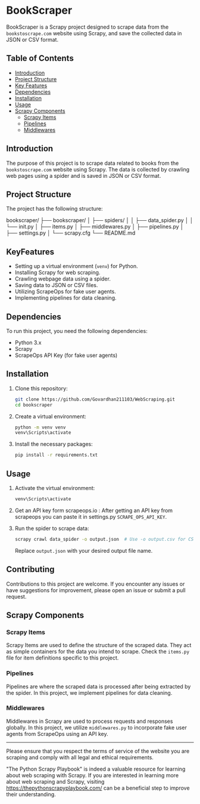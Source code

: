 # BookScraper

BookScraper is a Scrapy project designed to scrape data from the `bookstoscrape.com` website using Scrapy, and save the collected data in JSON or CSV format.

## Table of Contents

- [Introduction](#introduction)
- [Project Structure](#project-structure)
- [Key Features](#KeyFeatures)
- [Dependencies](#Dependencies)
- [Installation](#Installation)
- [Usage](#usage)
- [Scrapy Components](#scrapy-components)
  - [Scrapy Items](#scrapy-items)
  - [Pipelines](#pipelines)
  - [Middlewares](#middlewares)
## Introduction

The purpose of this project is to scrape data related to books from the `bookstoscrape.com` website using Scrapy. The data is collected by crawling web pages using a spider and is saved in JSON or CSV format.

## Project Structure

The project has the following structure:

bookscraper/
├── bookscraper/
│ ├── spiders/
│ │ ├── data_spider.py
│ │ └── init.py
│ ├── items.py
│ ├── middlewares.py
│ ├── pipelines.py
│ ├── settings.py
│ └── scrapy.cfg
└── README.md


## KeyFeatures

- Setting up a virtual environment (`venv`) for Python.
- Installing Scrapy for web scraping.
- Crawling webpage data using a spider.
- Saving data to JSON or CSV files.
- Utilizing ScrapeOps for fake user agents.
- Implementing pipelines for data cleaning.

## Dependencies

To run this project, you need the following dependencies:

- Python 3.x
- Scrapy
- ScrapeOps API Key (for fake user agents)

## Installation

1. Clone this repository:

    ```bash
    git clone https://github.com/Govardhan211103/WebScraping.git
    cd bookscraper
    ```

2. Create a virtual environment:

    ```bash
    python -m venv venv
    venv\Scripts\activate
    ```

3. Install the necessary packages:

    ```bash
    pip install -r requirements.txt
    ```

## Usage

1. Activate the virtual environment:

    ```bash
    venv\Scripts\activate
    ```
2. Get an API key form scrapeops.io :
 After getting an API key from scrapeops you can paste it in settings.py `SCRAPE_OPS_API_KEY`.
2. Run the spider to scrape data:

    ```bash
    scrapy crawl data_spider -o output.json  # Use -o output.csv for CSV output
    ```

    Replace `output.json` with your desired output file name.

## Contributing

Contributions to this project are welcome. If you encounter any issues or have suggestions for improvement, please open an issue or submit a pull request.

## Scrapy Components

### Scrapy Items

Scrapy Items are used to define the structure of the scraped data. They act as simple containers for the data you intend to scrape. Check the `items.py` file for item definitions specific to this project.

### Pipelines

Pipelines are where the scraped data is processed after being extracted by the spider. In this project, we implement pipelines for data cleaning.

### Middlewares

Middlewares in Scrapy are used to process requests and responses globally. In this project, we utilize `middlewares.py` to incorporate fake user agents from ScrapeOps using an API key.


---

Please ensure that you respect the terms of service of the website you are scraping and comply with all legal and ethical requirements.


"The Python Scrapy Playbook" is indeed a valuable resource for learning about web scraping with Scrapy.
If you are interested in learning more about web scraping and Scrapy, visiting https://thepythonscrapyplaybook.com/ can be a beneficial step to improve their understanding.
